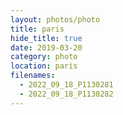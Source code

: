 ```yaml
---
layout: photos/photo
title: paris
hide_title: true
date: 2019-03-20
category: photo
location: paris
filenames:
  - 2022_09_18_P1130281
  - 2022_09_18_P1130282
---
```

